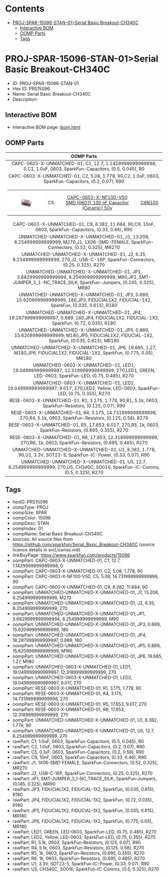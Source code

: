 



Contents
========

* [PROJ-SPAR-15096-STAN-01>Serial Basic Breakout-CH340C](#proj-spar-15096-stan-01serial-basic-breakout-ch340c)
	* [Interactive BOM](#interactive-bom)
	* [OOMP Parts](#oomp-parts)
	* [Tags](#tags)

# PROJ-SPAR-15096-STAN-01>Serial Basic Breakout-CH340C

- ID: PROJ-SPAR-15096-STAN-01
- Hex ID: PRS15096
- Name: Serial Basic Breakout-CH340C
- Description: 

## Interactive BOM

- Interactive BOM page: [ibom.html](kicad/bom/ibom.html)

## OOMP Parts
  

|OOMP Parts|
| :---: |
|CAPC-0603-X-UNMATCHED-01, C1, 12.7, 1.1429999999999998, 0,C1, 1.0uF, 0603, SparkFun-Capacitors, (0.5, 0.045), R0|
|CAPC-0603-X-UNMATCHED-01, C2, 5.08, 1.778, 90,C2, 1.0uF, 0603, SparkFun-Capacitors, (0.2, 0.07), R90|
|<table><tr><td>![CAPC-0603-X-NF100-V50](https://raw.githubusercontent.com/oomlout/oomlout_OOMP_parts/main/CAPC-0603-X-NF100-V50/image_140.jpg)</td><td> C5</td><td>[CAPC-0603-X-NF100-V50<br>SMD (0603) 100 nF Capacitor (Ceramic) 50v](https://github.com/oomlout/oomlout_OOMP_parts/tree/main/CAPC-0603-X-NF100-V50/)</td><td>[C6N100](https://github.com/oomlout/oomlout_OOMP_parts/tree/main/CAPC-0603-X-NF100-V50/)</td></tr></table>|
|CAPC-0603-X-UNMATCHED-01, C9, 8.382, 11.684, 90,C9, 10nF, 0603, SparkFun-Capacitors, (0.33, 0.46), R90|
|UNMATCHED-UNMATCHED-X-UNMATCHED-01, J1, 13.208, 8.254999999999999, M270,J1, 1X06-SMD-FEMALE, SparkFun-Connectors, (0.52, 0.325), MR270|
|UNMATCHED-UNMATCHED-X-UNMATCHED-01, J2, 6.35, 8.254999999999999, 270,J2, USB-C-16P, SparkFun-Connectors, (0.25, 0.325), R270|
|UNMATCHED-UNMATCHED-X-UNMATCHED-01, JP1, 3.6829999999999994, 8.254999999999999, M90,JP1, SMT-JUMPER_3_1-NC_TRACE_SILK, SparkFun-Jumpers, (0.145, 0.325), MR90|
|UNMATCHED-UNMATCHED-X-UNMATCHED-01, JP3, 0.889, 15.620999999999999, 180,JP3, FIDUCIAL1X2, FIDUCIAL-1X2, SparkFun, (0.035, 0.615), R180|
|UNMATCHED-UNMATCHED-X-UNMATCHED-01, JP4, 18.287999999999997, 0.889, 180,JP4, FIDUCIAL1X2, FIDUCIAL-1X2, SparkFun, (0.72, 0.035), R180|
|UNMATCHED-UNMATCHED-X-UNMATCHED-01, JP5, 0.889, 15.620999999999999, M180,JP5, FIDUCIAL1X2, FIDUCIAL-1X2, SparkFun, (0.035, 0.615), MR180|
|UNMATCHED-UNMATCHED-X-UNMATCHED-01, JP6, 19.685, 1.27, M180,JP6, FIDUCIAL1X2, FIDUCIAL-1X2, SparkFun, (0.775, 0.05), MR180|
|UNMATCHED-0603-X-UNMATCHED-01, LED1, 19.049999999999997, 12.318999999999999, 270,LED1, GREEN, LED-0603, SparkFun-LED, (0.75, 0.485), R270|
|UNMATCHED-0603-X-UNMATCHED-01, LED2, 19.049999999999997, 9.017, 270,LED2, Yellow, LED-0603, SparkFun-LED, (0.75, 0.355), R270|
|RESE-0603-X-UNMATCHED-01, R1, 3.175, 1.778, 90,R1, 5.1k, 0603, SparkFun-Resistors, (0.125, 0.07), R90|
|RESE-0603-X-UNMATCHED-01, R4, 3.175, 14.731999999999998, 270,R4, 5.1k, 0603, SparkFun-Resistors, (0.125, 0.58), R270|
|RESE-0603-X-UNMATCHED-01, R5, 17.653, 9.017, 270,R5, 1k, 0603, SparkFun-Resistors, (0.695, 0.355), R270|
|RESE-0603-X-UNMATCHED-01, R6, 17.653, 12.318999999999999, 270,R6, 1k, 0603, SparkFun-Resistors, (0.695, 0.485), R270|
|UNMATCHED-UNMATCHED-X-UNMATCHED-01, U1, 8.382, 1.778, 90,U1, 3.3V, SOT23-5, SparkFun-IC-Power, (0.33, 0.07), R90|
|UNMATCHED-UNMATCHED-X-UNMATCHED-01, U5, 12.7, 8.254999999999999, 270,U5, CH340C, SO016, SparkFun-IC-Comms, (0.5, 0.325), R270|

## Tags

- hexID: PRS15096
- oompType: PROJ
- oompSize: SPAR
- oompColor: 15096
- oompDesc: STAN
- oompIndex: 01
- oompName: Serial Basic Breakout-CH340C
- sources: All source files from https://github.com/sparkfun/Serial_Basic_Breakout-CH340C (source licence details in srcLicense.md)
- linkBuyPage: https://www.sparkfun.com/products/15096
- oompPart: CAPC-0603-X-UNMATCHED-01, C1, 12.7, 1.1429999999999998, 0
- oompPart: CAPC-0603-X-UNMATCHED-01, C2, 5.08, 1.778, 90
- oompPart: CAPC-0603-X-NF100-V50, C5, 5.08, 14.731999999999998, 90
- oompPart: CAPC-0603-X-UNMATCHED-01, C9, 8.382, 11.684, 90
- oompPart: UNMATCHED-UNMATCHED-X-UNMATCHED-01, J1, 13.208, 8.254999999999999, M270
- oompPart: UNMATCHED-UNMATCHED-X-UNMATCHED-01, J2, 6.35, 8.254999999999999, 270
- oompPart: UNMATCHED-UNMATCHED-X-UNMATCHED-01, JP1, 3.6829999999999994, 8.254999999999999, M90
- oompPart: UNMATCHED-UNMATCHED-X-UNMATCHED-01, JP3, 0.889, 15.620999999999999, 180
- oompPart: UNMATCHED-UNMATCHED-X-UNMATCHED-01, JP4, 18.287999999999997, 0.889, 180
- oompPart: UNMATCHED-UNMATCHED-X-UNMATCHED-01, JP5, 0.889, 15.620999999999999, M180
- oompPart: UNMATCHED-UNMATCHED-X-UNMATCHED-01, JP6, 19.685, 1.27, M180
- oompPart: UNMATCHED-0603-X-UNMATCHED-01, LED1, 19.049999999999997, 12.318999999999999, 270
- oompPart: UNMATCHED-0603-X-UNMATCHED-01, LED2, 19.049999999999997, 9.017, 270
- oompPart: RESE-0603-X-UNMATCHED-01, R1, 3.175, 1.778, 90
- oompPart: RESE-0603-X-UNMATCHED-01, R4, 3.175, 14.731999999999998, 270
- oompPart: RESE-0603-X-UNMATCHED-01, R5, 17.653, 9.017, 270
- oompPart: RESE-0603-X-UNMATCHED-01, R6, 17.653, 12.318999999999999, 270
- oompPart: UNMATCHED-UNMATCHED-X-UNMATCHED-01, U1, 8.382, 1.778, 90
- oompPart: UNMATCHED-UNMATCHED-X-UNMATCHED-01, U5, 12.7, 8.254999999999999, 270
- rawPart: C1, 1.0uF, 0603, SparkFun-Capacitors, (0.5, 0.045), R0
- rawPart: C2, 1.0uF, 0603, SparkFun-Capacitors, (0.2, 0.07), R90
- rawPart: C5, 0.1uF, 0603, SparkFun-Capacitors, (0.2, 0.58), R90
- rawPart: C9, 10nF, 0603, SparkFun-Capacitors, (0.33, 0.46), R90
- rawPart: J1, 1X06-SMD-FEMALE, SparkFun-Connectors, (0.52, 0.325), MR270
- rawPart: J2, USB-C-16P, SparkFun-Connectors, (0.25, 0.325), R270
- rawPart: JP1, SMT-JUMPER_3_1-NC_TRACE_SILK, SparkFun-Jumpers, (0.145, 0.325), MR90
- rawPart: JP3, FIDUCIAL1X2, FIDUCIAL-1X2, SparkFun, (0.035, 0.615), R180
- rawPart: JP4, FIDUCIAL1X2, FIDUCIAL-1X2, SparkFun, (0.72, 0.035), R180
- rawPart: JP5, FIDUCIAL1X2, FIDUCIAL-1X2, SparkFun, (0.035, 0.615), MR180
- rawPart: JP6, FIDUCIAL1X2, FIDUCIAL-1X2, SparkFun, (0.775, 0.05), MR180
- rawPart: LED1, GREEN, LED-0603, SparkFun-LED, (0.75, 0.485), R270
- rawPart: LED2, Yellow, LED-0603, SparkFun-LED, (0.75, 0.355), R270
- rawPart: R1, 5.1k, 0603, SparkFun-Resistors, (0.125, 0.07), R90
- rawPart: R4, 5.1k, 0603, SparkFun-Resistors, (0.125, 0.58), R270
- rawPart: R5, 1k, 0603, SparkFun-Resistors, (0.695, 0.355), R270
- rawPart: R6, 1k, 0603, SparkFun-Resistors, (0.695, 0.485), R270
- rawPart: U1, 3.3V, SOT23-5, SparkFun-IC-Power, (0.33, 0.07), R90
- rawPart: U5, CH340C, SO016, SparkFun-IC-Comms, (0.5, 0.325), R270
